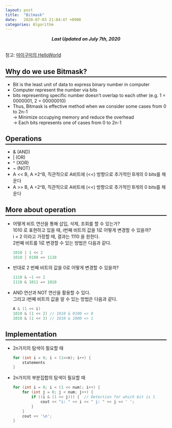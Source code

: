 ```yaml
---
layout: post
title:  "Bitmask"
date:   2020-07-03 21:04:47 +0900
categories: Algorithm
---
```


<div style="text-align: center"><i><b>Last Updated on July 7th, 2020</b></i></div>
<br>

참고: [마이구미의 HelloWorld](https://mygumi.tistory.com/361)

## Why do we use Bitmask?
<hr style="height: 2px; border:none; margin-top: -1em; margin-bottom:0.5em; padding: 0; background:black">

* Bit is the least unit of data to express binary number in computer   
* Computer represent the number via bits   
* bits representing specific number doesn't overlap to each other
(e.g. 1 = 0000001, 2 = 00000010)   
* Thus, Bitmask is effective method when we consider some cases from 0 to 2n-1   
→ Minimize occupying memory and reduce the overhead   
→ Each bits represents one of cases from 0 to 2n-1

## Operations
<hr style="height: 2px; border:none; margin-top: -1em; margin-bottom:0.5em; padding: 0; background:black">

* & (AND)
* | (OR)
* ^ (XOR)
* ~ (NOT)
* A << B, A ×2^B, 직관적으로 A비트에 (<<) 방향으로 추가적인 B개의 0 bits를 채운다
* A >> B, A ÷2^B, 직관적으로 A비트에 (<<) 방향으로 추가적인 B개의 0 bits를 채운다

## More about operation 
<hr style="height: 2px; border:none; margin-top: -1em; margin-bottom:0.5em; padding: 0; background:black">

* 어떻게 비트 연산을 통해 삽입, 삭제, 조회를 할 수 있는가?   
1010 로 표현하고 있을 때, i번째 비트의 값을 1로 어떻게 변경할 수 있을까?   
i = 2 이라고 가정할 때, 결과는 1110 을 원한다.   
2번째 비트를 1로 변경할 수 있는 방법은 다음과 같다.   
    ```cpp
    1010 | 1 << 2
    1010 | 0100 => 1110
    ```   

* 반대로 2 번째 비트의 값을 0로 어떻게 변경할 수 있을까?   
    ```cpp
    1110 & ~1 << 2
    1110 & 1011 => 1010
    ```   

* AND 연산과 NOT 연산을 활용할 수 있다.   
그리고 i번째 비트의 값을 알 수 있는 방법은 다음과 같다.   
    ```cpp
    A & (1 << i)
    1010 & (1 << 2) // 1010 & 0100 => 0   
    1010 & (1 << 3) // 1010 & 1000 => 1   
    ```

## Implementation
<hr style="height: 2px; border:none; margin-top: -1em; margin-bottom:0.5em; padding: 0; background:black">

* 2n가지의 탐색이 필요할 때
    ```cpp
    for (int i = 0; i < (1<<n); i++) { 
        statements
    }
    ```

* 2n가지의 부분집합의 탐색이 필요할 때
    ```cpp
    for (int i = 0; i < (1 << num); i++) {
        for (int j = 0; j < num; j++) {
            if ((i & (1 << j))) {  // Detection for which bit is 1
                cout << "i: " << i << " j: " << j << ' ';
            }
        }
        cout << '\n';
    }
    ```


